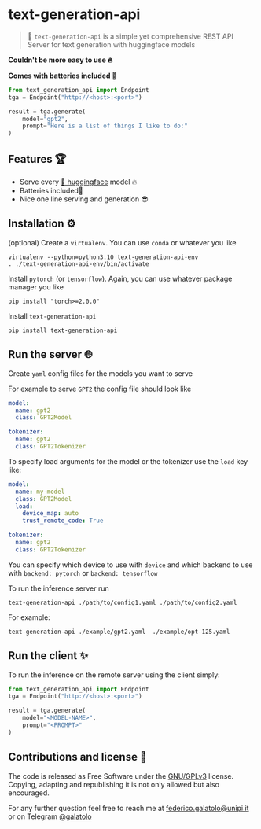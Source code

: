 # text-generation-api

> 📢 `text-generation-api` is a simple yet comprehensive REST API Server for text generation with huggingface models

**Couldn't be more easy to use 🔥**

**Comes with batteries included 🔋**

```python
from text_generation_api import Endpoint
tga = Endpoint("http://<host>:<port>")

result = tga.generate(
    model="gpt2",
    prompt="Here is a list of things I like to do:"
)
```

## Features 🏆

- Serve every [🤗 huggingface](https://huggingface.co/) model 🔥
- Batteries included🔋
- Nice one line serving and generation 😎

## Installation ⚙️

(optional) Create a `virtualenv`. You can use `conda` or whatever you like

```
virtualenv --python=python3.10 text-generation-api-env
. ./text-generation-api-env/bin/activate
```

Install `pytorch` (or `tensorflow`). Again, you can use whatever package manager you like

```
pip install "torch>=2.0.0"
```

Install `text-generation-api`

```
pip install text-generation-api
```

## Run the server 🌐

Create `yaml` config files for the models you want to serve

For example to serve `GPT2` the config file should look like

```yaml
model:
  name: gpt2
  class: GPT2Model

tokenizer:
  name: gpt2
  class: GPT2Tokenizer
```

To specify load arguments for the model or the tokenizer use the `load` key like:

```yaml
model:
  name: my-model
  class: GPT2Model
  load:
    device_map: auto
    trust_remote_code: True

tokenizer:
  name: gpt2
  class: GPT2Tokenizer
```

You can specify which device to use with `device` and which backend to use with `backend: pytorch` or `backend: tensorflow`

To run the inference server run

```
text-generation-api ./path/to/config1.yaml ./path/to/config2.yaml
```

For example:
```
text-generation-api ./example/gpt2.yaml  ./example/opt-125.yaml
```

## Run the client ✨

To run the inference on the remote server using the client simply:

```python
from text_generation_api import Endpoint
tga = Endpoint("http://<host>:<port>")

result = tga.generate(
    model="<MODEL-NAME>",
    prompt="<PROMPT>"
)
```

## Contributions and license 🪪

The code is released as Free Software under the [GNU/GPLv3](https://choosealicense.com/licenses/gpl-3.0/) license. Copying, adapting and republishing it is not only allowed but also encouraged. 

For any further question feel free to reach me at  [federico.galatolo@unipi.it](mailto:federico.galatolo@unipi.it) or on Telegram [@galatolo](https://t.me/galatolo)